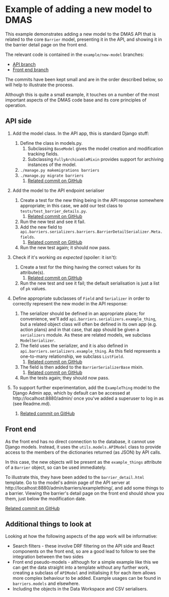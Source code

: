 # Example of adding a new model to DMAS

This example demonstrates adding a new model to the DMAS API that is related to the core `Barrier` model, presenting it in the API,
and showing it in the barrier detail page on the front end.

The relevant code is contained in the `example/new-model` branches:
* [API branch](https://github.com/uktrade/market-access-api/tree/example/new-model)
* [Front end branch](https://github.com/uktrade/market-access-python-frontend/tree/example/new-model)

The commits have been kept small and are in the order described below, so will help to illustrate the process.

Although this is quite a small example, it touches on a number of the most important aspects of the DMAS code base
and its core principles of operation.

## API side

1. Add the model class. In the API app, this is standard Django stuff:
   1. Define the class in models.py.
      1. Subclassing `BaseModel` gives the model creation and modification tracking fields.
      2. Subclassing `FullyArchivableMixin` provides support for archiving instances of the model.
   2. `./manage.py makemigrations barriers`
   3. `./manage.py migrate barriers`
      1. [Related commit on GitHub](https://github.com/uktrade/market-access-api/commit/819ce2197acf9c4afd0a8e23d789e9ccb6f096a9)

2. Add the model to the API endpoint serialiser
   1. Create a test for the new thing being in the API response somewhere appropriate; in this case, we add our test class to `tests/test_barrier_details.py`.
      1. [Related commit on GitHub](https://github.com/uktrade/market-access-api/commit/b7f44087a0e302a222f1c8c9ca76601c1b79a141)
   2. Run the new test and see it fail.
   3. Add the new field to `api.barriers.serializers.barriers.BarrierDetailSerializer.Meta.fields`.
      1. [Related commit on GitHub](https://github.com/uktrade/market-access-api/commit/97e998dbd94bad002cbf791af091bc8b4622a2eb)
   4. Run the new test again; it should now pass.

3. Check if it's working _as expected_ (spoiler: it isn't):
   1. Create a test for the thing having the correct values for its attribute(s).
      1. [Related commit on GitHub](https://github.com/uktrade/market-access-api/commit/c049af57514d4d76415416c41e6121d626e3508c)
   2. Run the new test and see it fail; the default serialisation is just a list of `pk` values.

4. Define appropriate subclasses of `Field` and `Serializer` in order to correctly represent the new model in the API response:
   1. The serializer should be defined in an appropriate place; for convenience, we'll add `api.barriers.serializers.example_thing`, but a related object class will often be defined in its own app (e.g. action plans) and in that case, that app should be given a `serializers` module. As these are related models, we subclass `ModelSerializer`.
   2. The field uses the serializer, and it is also defined in `api.barriers.serializers.example_thing`. As this field represents a one-to-many relationship, we subclass `ListField`.
      1. [Related commit on GitHub](https://github.com/uktrade/market-access-api/commit/c8556a872d24c7eb079ff8ac48bbaf5d9161cf24)
   3. The field is then added to the `BarrierSerializerBase` mixin.
      1. [Related commit on GitHub](https://github.com/uktrade/market-access-api/commit/d4ecd8efa6318de38f59e4e57eecb9f25c06fa25)
   4. Run the tests again; they should now pass.

5. To support further experimentation, add the `ExampleThing` model to the Django Admin app, which by default can be accessed at http://localhost:8880/admin/ once you've added a superuser to log in as (see Readme.md).
   1. [Related commit on GitHub](https://github.com/uktrade/market-access-api/commit/4df392803d22821bdfb309c0fcae94542011eed9)

## Front end

As the front end has no direct connection to the database, it cannot use Django models.
Instead, it uses the `utils.models.APIModel` class to provide access to the members of the dictionaries returned (as JSON) by API calls.

In this case, the new objects will be present as the `example_things` attribute of a `Barrier` object, so can be used immediately.

To illustrate this, they have been added to the `barrier_detail.html` template.
Go to the model's admin page of the API server at http://localhost:8880/admin/barriers/examplething/, and add some things to a barrier.
Viewing the barrier's detail page on the front end should show you them, just below the modification date.

[Related commit on GitHub](https://github.com/uktrade/market-access-python-frontend/commit/240c0d287bb9462278631fa9e9bd5bd10838f8bc)

## Additional things to look at

Looking at how the following aspects of the app work will be informative:

* Search filters - these involve DRF filtering on the API side and React components on the front end, so are a good lead to follow to see the integration between the two sides
* Front end pseudo-models - although for a simple example like this we can get the data straight into a template without any further work, creating a subclass of `APIModel` and initialising it for each item allows more complex behaviour to be added. Example usages can be found in `barriers.models` and elsewhere.
* Including the objects in the Data Workspace and CSV serialisers.
